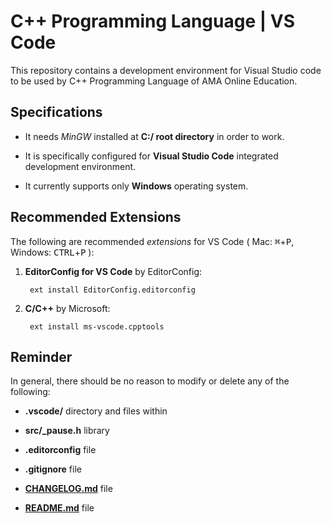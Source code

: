 # C++ Programming Language | VS Code

This repository contains a development environment for Visual Studio code to be used by C++ Programming Language of AMA Online Education.

## Specifications

* It needs _MinGW_ installed at **C:/ root directory** in order to work.

* It is specifically configured for **Visual Studio Code** integrated development environment.

* It currently supports only **Windows** operating system.

## Recommended Extensions

The following are recommended _extensions_ for VS Code ( Mac: <kbd>&#8984;</kbd>+<kbd>P</kbd>, Windows: <kbd>CTRL</kbd>+<kbd>P</kbd> ):

1. **EditorConfig for VS Code** by EditorConfig:

        ext install EditorConfig.editorconfig

2. **C/C++** by Microsoft:

        ext install ms-vscode.cpptools

## Reminder

In general, there should be no reason to modify or delete any of the following:

  * **.vscode/** directory and files within

  * **src/_pause.h** library

  * **.editorconfig** file

  * **.gitignore** file

  * [**CHANGELOG.md**](/CHANGELOG) file

  * [**README.md**](/README) file
